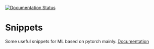 [![Documentation Status](https://readthedocs.org/projects/snippets-lizytalk/badge/?version=latest)](https://snippets-lizytalk.readthedocs.io/en/latest/?badge=latest)


# Snippets

Some useful snippets for ML based on pytorch mainly.
[Documentation](https://snippets-lizytalk.readthedocs.io/en)